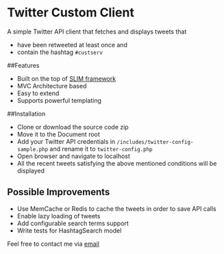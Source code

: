 # Twitter Custom Client

A simple Twitter API client that fetches and displays tweets that<br>
* have been retweeted at least once and<br>
* contain the hashtag `#custserv`<br>

##Features

* Built on the top of [SLIM framework](http://www.slimframework.com/)
* MVC Architecture based
* Easy to extend
* Supports powerful templating

##Installation

* Clone or download the source code zip
* Move it to the Document root
* Add your Twitter API credentials in `/includes/twitter-config-sample.php` and rename it to `twitter-config.php`
* Open browser and navigate to localhost
* All the recent tweets satisfying the above mentioned conditions will be displayed

## Possible Improvements

* Use MemCache or Redis to cache the tweets in order to save API calls
* Enable lazy loading of tweets
* Add configurable search terms support
* Write tests for HashtagSearch model

Feel free to contact me via [email](http://scr.im/sahildua)
